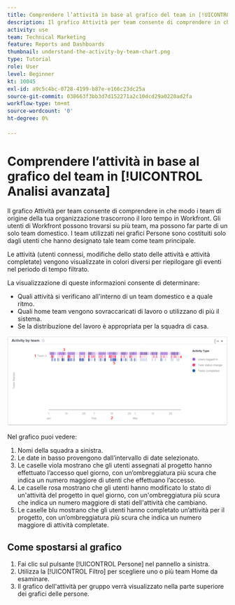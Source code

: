 ```yaml
---
title: Comprendere l’attività in base al grafico del team in [!UICONTROL Analisi avanzata]
description: Il grafico Attività per team consente di comprendere in che modo i team di origine della tua organizzazione trascorrono il loro tempo in Workfront.
activity: use
team: Technical Marketing
feature: Reports and Dashboards
thumbnail: understand-the-activity-by-team-chart.png
type: Tutorial
role: User
level: Beginner
kt: 10045
exl-id: a9c5c4bc-0728-4199-b87e-e166c23dc25a
source-git-commit: 038663f3bb3d7d152271a2c10dcd29a0220ad2fa
workflow-type: tm+mt
source-wordcount: '0'
ht-degree: 0%

---
```


# Comprendere l’attività in base al grafico del team in [!UICONTROL Analisi avanzata]

Il grafico Attività per team consente di comprendere in che modo i team di origine della tua organizzazione trascorrono il loro tempo in Workfront. Gli utenti di Workfront possono trovarsi su più team, ma possono far parte di un solo team domestico. I team utilizzati nei grafici Persone sono costituiti solo dagli utenti che hanno designato tale team come team principale.

Le attività (utenti connessi, modifiche dello stato delle attività e attività completate) vengono visualizzate in colori diversi per riepilogare gli eventi nel periodo di tempo filtrato.

La visualizzazione di queste informazioni consente di determinare:

* Quali attività si verificano all&#39;interno di un team domestico e a quale ritmo.
* Quali home team vengono sovraccaricati di lavoro o utilizzano di più il sistema.
* Se la distribuzione del lavoro è appropriata per la squadra di casa.

![Immagine che mostra un grafico a gruppi con numeri relativi alle aree descritte nei punti elenco seguenti](assets/section-3-1.png)

Nel grafico puoi vedere:

1. Nomi della squadra a sinistra.
1. Le date in basso provengono dall’intervallo di date selezionato.
1. Le caselle viola mostrano che gli utenti assegnati al progetto hanno effettuato l’accesso quel giorno, con un’ombreggiatura più scura che indica un numero maggiore di utenti che effettuano l’accesso.
1. Le caselle rosa mostrano che gli utenti hanno modificato lo stato di un&#39;attività del progetto in quel giorno, con un&#39;ombreggiatura più scura che indica un numero maggiore di stati dell&#39;attività che cambiano.
1. Le caselle blu mostrano che gli utenti hanno completato un’attività per il progetto, con un’ombreggiatura più scura che indica un numero maggiore di attività completate.

## Come spostarsi al grafico

1. Fai clic sul pulsante [!UICONTROL Persone] nel pannello a sinistra.
1. Utilizza la [!UICONTROL Filtro] per scegliere uno o più team Home da esaminare.
1. Il grafico dell&#39;attività per gruppo verrà visualizzato nella parte superiore dei grafici delle persone.
